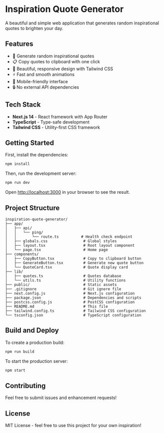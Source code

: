 # Inspiration Quote Generator

A beautiful and simple web application that generates random inspirational quotes to brighten your day.

## Features

- 🎯 Generate random inspirational quotes
- 📋 Copy quotes to clipboard with one click
- 🎨 Beautiful, responsive design with Tailwind CSS
- ⚡ Fast and smooth animations
- 📱 Mobile-friendly interface
- 🔒 No external API dependencies

## Tech Stack

- **Next.js 14** - React framework with App Router
- **TypeScript** - Type-safe development
- **Tailwind CSS** - Utility-first CSS framework

## Getting Started

First, install the dependencies:

```bash
npm install
```

Then, run the development server:

```bash
npm run dev
```

Open [http://localhost:3000](http://localhost:3000) in your browser to see the result.

## Project Structure

```
inspiration-quote-generator/
├── app/
│   ├── api/
│   │   └── ping/
│   │       └── route.ts          # Health check endpoint
│   ├── globals.css                # Global styles
│   ├── layout.tsx                 # Root layout component
│   └── page.tsx                   # Home page
├── components/
│   ├── CopyButton.tsx             # Copy to clipboard button
│   ├── GenerateButton.tsx         # Generate new quote button
│   └── QuoteCard.tsx              # Quote display card
├── lib/
│   ├── quotes.ts                  # Quotes database
│   └── utils.ts                   # Utility functions
├── public/                        # Static assets
├── .gitignore                     # Git ignore file
├── next.config.js                 # Next.js configuration
├── package.json                   # Dependencies and scripts
├── postcss.config.js              # PostCSS configuration
├── README.md                      # This file
├── tailwind.config.ts             # Tailwind CSS configuration
└── tsconfig.json                  # TypeScript configuration
```

## Build and Deploy

To create a production build:

```bash
npm run build
```

To start the production server:

```bash
npm start
```

## Contributing

Feel free to submit issues and enhancement requests!

## License

MIT License - feel free to use this project for your own inspiration!